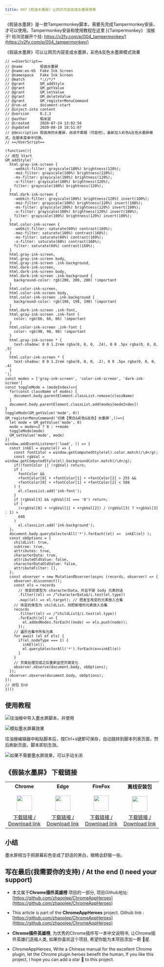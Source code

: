 ```yaml
---
title: 097《假装水墨屏》让网页内容变成水墨屏效果
---
```




《假装水墨屏》是一款Tampermonkey脚本，需要先完成Tampermonkey安装，才可以使用。Tampermonkey安装和使用教程在这里 [《Tampermonkey》 油猴子! 给浏览器开个挂: https://v2fy.com/p/004_tampermonkey/](https://v2fy.com/p/004_tampermonkey/)



《假装水墨屏》可以让网页内容变成水墨屏，彩色&反色水墨屏模式效果



```
// ==UserScript==
// @name        假装水墨屏
// @name:en-US  Fake Ink Screen
// @namespace   Fake Ink Screen
// @match       *://*/*
// @grant       GM_addStyle
// @grant       GM_getValue
// @grant       GM_setValue
// @grant       GM_deleteValue
// @grant       GM_registerMenuCommand
// @run-at      document-start
// @inject-into content
// @version     0.2.3
// @author      稻米鼠
// @created     2020-07-24 13:02:56
// @updated     2020-08-10 18:51:07
// @description 假装用的水墨屏，阅读不累眼（可能吧）。最新加入彩色&反色水墨屏模式，在脚本菜单中切换。
// ==/UserScript==
 
(function(){
// 闭包 Start
GM_addStyle(`
  html.gray-ink-screen {
    -webkit-filter: grayscale(100%) brightness(120%);
    -moz-filter: grayscale(100%) brightness(120%);
    -ms-filter: grayscale(100%) brightness(120%);
    -o-filter: grayscale(100%) brightness(120%);
    filter: grayscale(100%) brightness(120%);
  }
  html.dark-ink-screen {
    -webkit-filter: grayscale(100%) brightness(120%) invert(100%);
    -moz-filter: grayscale(100%) brightness(120%) invert(100%);
    -ms-filter: grayscale(100%) brightness(120%) invert(100%);
    -o-filter: grayscale(100%) brightness(120%) invert(100%);
    filter: grayscale(100%) brightness(120%) invert(100%);
  }
  html.color-ink-screen {
    -webkit-filter: saturate(60%) contrast(160%);
    -moz-filter: saturate(100%) contrast(160%);
    -ms-filter: saturate(60%) contrast(160%);
    -o-filter: saturate(60%) contrast(160%);
    filter: saturate(60%) contrast(160%);
  }
  html.gray-ink-screen,
  html.gray-ink-screen body,
  html.gray-ink-screen .ink-background,
  html.dark-ink-screen,
  html.dark-ink-screen body,
  html.dark-ink-screen .ink-background {
    background-color: rgb(200, 200, 200) !important
  }
  html.color-ink-screen,
  html.color-ink-screen body,
  html.color-ink-screen .ink-background {
    background-color: rgb(198, 198, 198) !important
  }
  html.dark-ink-screen .ink-font,
  html.gray-ink-screen .ink-font {
    color: rgb(66, 66, 66) !important
  }
  html.color-ink-screen .ink-font {
    color: rgb(98, 98, 98) !important
  }
  html.gray-ink-screen * {
    text-shadow: 0 0 1.2rem rgba(0, 0, 0, .24), 0 0 .5px rgba(0, 0, 0, .5)
  }
  html.color-ink-screen * {
    text-shadow: 0 0 1.2rem rgba(0, 0, 0, .2), 0 0 .5px rgba(0, 0, 0, .4)
  }
`);
const modes = ['gray-ink-screen', 'color-ink-screen', 'dark-ink-screen']
const toggleMode = (modeIndex)=>{
  for(const className of modes) {
    document.body.parentElement.classList.remove(className)
  }
  document.body.parentElement.classList.add(modes[modeIndex])
}
toggleMode(GM_getValue('mode', 0))
GM_registerMenuCommand('切换【黑白&彩色&反色】水墨屏',()=>{
  let mode = GM_getValue('mode', 0)
  mode = mode>=2 ? 0 : ++mode
  toggleMode(mode)
  GM_setValue('mode', mode)
})
window.addEventListener('load', () => {
  const inkEl = async(el) => {
    const fontColor = window.getComputedStyle(el).color.match(/\d+/g);
    const rgbVal = window.getComputedStyle(el).backgroundColor.match(/\d+/g);
    if(!fontColor || !rgbVal) return;
    if (
      fontColor &&
      +fontColor[0] + +fontColor[1] + +fontColor[2] > 255 &&
      +fontColor[0] + +fontColor[1] + +fontColor[2] < 588
    ) {
      el.classList.add('ink-font');
    }
    if (rgbVal[3] && rgbVal[3] === '0') return;
    if (
      (+rgbVal[0] + +rgbVal[1] + +rgbVal[2]) / (rgbVal[3] ? +rgbVal[3] : 1) >
      640
    )
      el.classList.add('ink-background');
  };
  document.body.querySelectorAll('*').forEach((el) =>  inkEl(el) );
  const obOptions = {
    childList: true,
    subtree: true,
    attributes: true,
    characterData: true,
    attributeOldValue: false,
    characterDataOldValue: false,
    attributeFilter: [],
  };
  const observer = new MutationObserver(async (records, observer) => {
    observer.disconnect();
    const els = records
      // 改变的类型为 characterData，并且不是 body 元素的话
      .filter((el) => /^characterData$/i.test(el.type))
      .map((el) => el.target); // 把发生改变的元素放入合集
    // 改变的类型为 childList，则把新增的元素放入合集
    records
      .filter((el) => /^childList$/i.test(el.type))
      .forEach((el) => {
        el.addedNodes.forEach((node) => els.push(node));
      });
    // 遍历合集中所有元素
    for await (el of els) {
      if(el.nodeType === 1) {
        inkEl(el);
        el.querySelectorAll('*').forEach(e=>inkEl(e))
      }
    }
    // 页面处理完成之后重新监控页面变化
    observer.observe(document.body, obOptions);
  });
  observer.observe(document.body, obOptions);
});
// 闭包 End
})()
```

## 使用教程

![往油猴中导入墨水屏脚本，并使用](https://cdn.fangyuanxiaozhan.com/assets/1614414669516WxnchM5k.gif)

![模拟墨水屏幕效果](https://cdn.fangyuanxiaozhan.com/assets/1614415339612H5D6eJ6c.png)

往油猴编辑器中粘贴脚本后，按Ctrl+s键即可保存，自动跳转到脚本列表页面，然后刷新页面，脚本即刻生效。



![如果不需要墨水屏效果，可以手动关闭](https://cdn.fangyuanxiaozhan.com/assets/1614414901570SY5jPdPz.png)





## 《假装水墨屏》 下载链接

<table style="table-layout: fixed;">
<tbody>
<tr>
<td><div style="text-align: center;"><div style="font-weight: bold">Chrome</div><br/><div><img  style="width:50px; height:auto;" src="https://v2fy.com/asset/0i/ChromeAppHeroes/page/001_markdown_here.assets/chromeappheroes-chrome-icon.png"/></div></div></td>
<td><div style="text-align: center;" ><div style="font-weight: bold">Edge</div><br/><div><img style="width:50px; height:auto;" src="https://v2fy.com/asset/0i/ChromeAppHeroes/page/001_markdown_here.assets/chromeappheroes-edge-icon.png"/></div></div></td>
<td><div style="text-align: center;" ><div style="font-weight: bold">FireFox</div><br/><div><img  style="width:50px; height:auto;" src="https://v2fy.com/asset/0i/ChromeAppHeroes/page/001_markdown_here.assets/chromeappheroes-firefox-icon.png"/></div></div></td>
<td><div style="text-align: center;" ><div style="font-weight: bold">离线安装包</div><br/><div><img  style="width:50px; height:auto;" src="https://v2fy.com/asset/0i/ChromeAppHeroes/page/001_markdown_here.assets/chromeappheroes-github-download.png"/></div></div></td>
</tr>
<tr>
<td>
<div style="text-align: center;">
<a  href="https://cdn.jsdelivr.net/gh/zhaoolee/ChromeAppHeroes/backup/097-fake-ink-screen.zip">下载链接 / Download link</a>
</div>
</td>
<td>
<div style="text-align: center;">
<a href="https://cdn.jsdelivr.net/gh/zhaoolee/ChromeAppHeroes/backup/097-fake-ink-screen.zip">下载链接 / Download link</a>
</div>
</td>
<td>
<div style="text-align: center;">
<a href="https://cdn.jsdelivr.net/gh/zhaoolee/ChromeAppHeroes/backup/097-fake-ink-screen.zip">下载链接 / Download link</a>
</div>
</td>
<td>
<div style="text-align: center;"><a  href="https://cdn.jsdelivr.net/gh/zhaoolee/ChromeAppHeroes/backup/097-fake-ink-screen.zip">下载链接 / Download link</a></div>
</td>
</tr>
</tbody>
</table>


## 小结



墨水屏相当于把屏幕彩色变成了舒适的黑白，眼睛会舒服一些。





## 写在最后(我需要你的支持) / At the end (I need your support)

- 本文属于**Chrome插件英雄榜** 项目的一部分, 项目Github地址: [https://github.com/zhaoolee/ChromeAppHeroes](https://github.com/zhaoolee/ChromeAppHeroes)


- This article is part of the **ChromeAppHeroes** project. Github link : [https://github.com/zhaoolee/ChromeAppHeroes](https://github.com/zhaoolee/ChromeAppHeroes) 

- **Chrome插件英雄榜**, 为优秀的Chrome插件写一本中文说明书, 让Chrome插件英雄们造福人类, 如果你喜欢这个项目, 希望你能为本项目添加一颗 🌟星.

- ChromeAppHeroes, Write a Chinese manual for the excellent Chrome plugin, let the Chrome plugin heroes benefit the human, If you like this project, I hope you can add a star 🌟 to this project.

